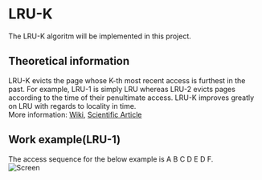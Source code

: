# LRU-K
The LRU-K algoritm will be implemented in this project.
## Theoretical information
LRU-K evicts the page whose K-th most recent access is furthest in the past. For example, LRU-1 is simply LRU whereas LRU-2 evicts pages according to the time of their penultimate access. LRU-K improves greatly on LRU with regards to locality in time.  
More information: [Wiki](https://en.wikipedia.org/wiki/Page_replacement_algorithm#Variants_on_LRU), [Scientific Article](https://www.cs.cmu.edu/~christos/courses/721-resources/p297-o_neil.pdf)
## Work example(LRU-1)
The access sequence for the below example is A B C D E D F.  
![Screen](https://github.com/SinySs/LRU-K/blob/18ed788c066a03219e6a58ec939fe6282ff38d6b/Theory/Lruexample.png)
